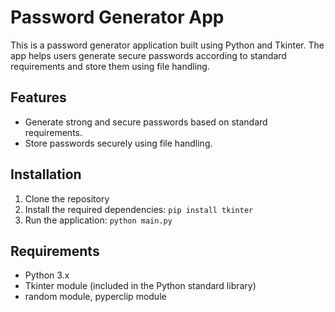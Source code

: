 # Password Generator App

This is a password generator application built using Python and Tkinter. The app helps users generate secure passwords according to standard requirements and store them using file handling. 

## Features

- Generate strong and secure passwords based on standard requirements.
- Store passwords securely using file handling.

## Installation

1. Clone the repository
2. Install the required dependencies: `pip install tkinter`
3. Run the application: `python main.py`

## Requirements

- Python 3.x
- Tkinter module (included in the Python standard library)
- random module, pyperclip module 
